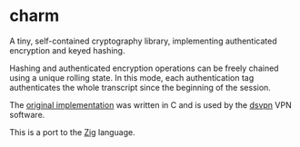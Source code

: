# charm

A tiny, self-contained cryptography library, implementing authenticated encryption and keyed hashing.

Hashing and authenticated encryption operations can be freely chained using a unique rolling state.
In this mode, each authentication tag authenticates the whole transcript since the beginning of the session.

The [original implementation](https://github.com/jedisct1/charm) was written in C and is used by the [dsvpn](https://github.com/jedisct1/dsvpn) VPN software.

This is a port to the [Zig](https://ziglang.org) language.
